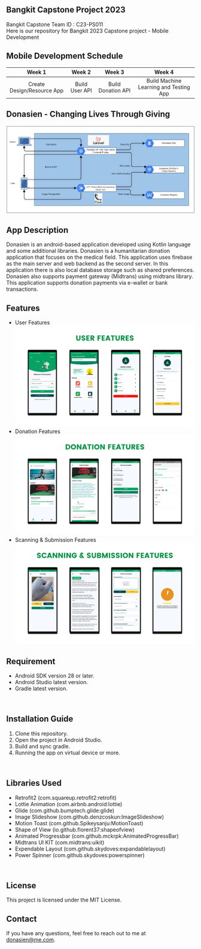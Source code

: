 ## Bangkit Capstone Project 2023
Bangkit Capstone Team ID : C23-PS011 <br>
Here is our repository for Bangkit 2023 Capstone project - Mobile Development

## Mobile Development Schedule
|     Week 1     |       Week 2        |            Week 3          |           Week 4          |
| :------------: | :-----------------: | :------------------------: |:------------------------: |
| Create Design/Resource App   |  Build User API     | Build Donation API  | Build Machine Learning and Testing App  |

## Donasien - Changing Lives Through Giving
![CloudArchitecture](https://github.com/Donasien/backend/blob/assets/img/Architecture_GCP.png)

## App Description
Donasien is an android-based application developed using Kotlin language and some additional libraries. Donasien is a humanitarian donation application that focuses on the medical field. This application uses firebase as the main server and web backend as the second server. In this application there is also local database storage such as shared preferences. Donasien also supports payment gateway (Midtrans) using midtrans library. This application supports donation payments via e-wallet or bank transactions.
<br>

## Features
* User Features
![UserFeatures](https://github.com/Donasien/Mobile-Development/blob/master/user-features.png)
* Donation Features
![DonationFeatures](https://github.com/Donasien/Mobile-Development/blob/master/donation-features.png)
* Scanning & Submission Features
![Scanning&SubFeatures](https://github.com/Donasien/Mobile-Development/blob/master/subm-features.png)



## Requirement
* Android SDK version 28 or later.
* Android Studio latest version.
* Gradle latest version.
<br>

## Installation Guide
1. Clone this repository.
2. Open the project in Android Studio.
3. Build and sync gradle.
4. Running the app on virtual device or more.
<br>

## Libraries Used
* Retrofit2 (com.squareup.retrofit2:retrofit)
* Lottie Animation (com.airbnb.android:lottie)
* Glide (com.github.bumptech.glide:glide)
* Image Slideshow (com.github.denzcoskun:ImageSlideshow)
* Motion Toast (com.github.Spikeysanju:MotionToast)
* Shape of View (io.github.florent37:shapeofview)
* Animated Progressbar (com.github.mckrpk:AnimatedProgressBar)
* Midtrans UI KIT (com.midtrans:uikit)
* Expendable Layout (com.github.skydoves:expandablelayout)
* Power Spinner (com.github.skydoves:powerspinner)
<br>

## License
This project is licensed under the MIT License.

## Contact
If you have any questions, feel free to reach out to me at donasien@me.com.

